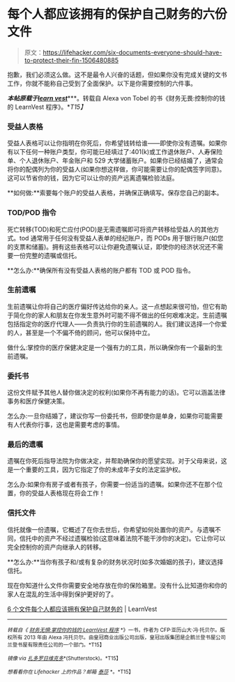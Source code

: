 # 每个人都应该拥有的保护自己财务的六份文件

> 原文：<https://lifehacker.com/six-documents-everyone-should-have-to-protect-their-fin-1506480885>

抱歉，我们必须这么做。这不是最令人兴奋的话题，但如果你没有完成关键的文书工作，你就不能称自己受到了全面保护。以下是你需要控制的六件事。



***本帖原载于***[***learn vest***](http://www.learnvest.com/2014/01/documents-everyone-should-have-to-protect-their-finances/)***。转载自 Alexa von Tobel 的书《财务无畏:控制你的钱的 LearnVest 程序》。**T15】*

### 受益人表格

受益人表格可以让你指明在你死后，你希望钱转给谁——即使你没有遗嘱。如果你有以下任何一种账户类型，你可能已经填过了:401(k)或工作退休账户、人寿保险单、个人退休账户、年金账户和 529 大学储蓄账户。如果你已经结婚了，通常会将你的配偶列为你的受益人(如果你想这样做，你可能需要让你的配偶签字同意)。这可以节省你的钱，因为它可以让你的资产远离遗嘱检验法庭。

**如何做:**索要每个账户的受益人表格，并确保正确填写。保存您自己的副本。

### TOD/POD 指令

死亡转移(TOD)和死亡应付(POD)是无需遗嘱即可将资产转移给受益人的其他方式。tod 通常用于任何没有受益人表单的经纪账户，而 PODs 用于银行账户(如您的支票和储蓄)。拥有这些表格可以让你避免遗嘱认证，即使你的经济状况还不需要一份完整的遗嘱或信托。

**怎么办:**确保所有没有受益人表格的账户都有 TOD 或 POD 指令。

### 生前遗嘱

生前遗嘱让你将自己的医疗偏好传达给你的亲人。这一点想起来很可怕，但它有助于简化你的家人和朋友在你发生意外时可能不得不做出的任何艰难决定。生前遗嘱包括指定你的医疗代理人——负责执行你的生前遗嘱的人。我们建议选择一个你爱的人，甚至是一个不偏不倚的顾问，他可以保持中立。

做什么:掌控你的医疗保健决定是一个强有力的工具，所以确保你有一个最新的生前遗嘱。

### 委托书

这份文件赋予其他人替你做决定的权利(如果你不再有能力的话)。它可以涵盖法律事务和医疗保健决策。

怎么办:一旦你结婚了，建议你写一份委托书，但即使你是单身，如果你可能需要有人代表你行事，这也是需要考虑的事情。

### 最后的遗嘱

遗嘱在你死后指导法院为你做决定，并帮助确保你的愿望实现。对于父母来说，这是一个重要的工具，因为它指定了你的未成年子女的法定监护权。

怎么办:如果你有房子或者有孩子，你需要一份适当的遗嘱。如果你还不在那个位置，你的受益人表格现在将会工作！

### 信托文件

信托就像一份遗嘱，它概述了在你去世后，你希望如何处置你的资产。与遗嘱不同，信托中的资产不经过遗嘱检验(这意味着法院不能干涉你的决定)。它让你可以完全控制你的资产向继承人的转移。

**怎么办:**当你有孩子和/或有复杂的财务状况时(如多次婚姻的孩子)，建议选择信托。

现在你知道什么文件你需要安全地存放在你的保险箱里。没有什么比知道你和你的家人在混乱的生活中得到保护更好的了。

[6 个文件每个人都应该拥有保护自己财务的](http://www.learnvest.com/2014/01/documents-everyone-should-have-to-protect-their-finances/) | LearnVest

* * *

<small>*转载自《*</small> [<small>*财务无惧:掌控你的钱的 LearnVest 程序*</small>](https://www.amazon.com/dp/0385347618?asc_campaign=InlineText&asc_refurl=https://lifehacker.com/six-documents-everyone-should-have-to-protect-their-fin-1506480885&asc_source=&linkCode=ogi&psc=1&smid=ATVPDKIKX0DER&tag=kinjalifehackerlink-20&th=1) <small>*》一书，作者为 CFP·亚历山大·冯·托贝尔。版权所有 2013 年由 Alexa 冯托贝尔。由皇冠商业出版公司出版，皇冠出版集团是企鹅兰登书屋公司兰登书屋有限责任公司的一个部门。*T15】</small>

<small>*镜像 via*</small> [<small>*扎多罗日维克多*</small>](http://www.shutterstock.com/gallery-599005p1.html)<small>*(Shutterstock)。*T15】</small>

<small>*想看看你在 Lifehacker 上的作品？邮箱*</small> [<small>*泰莎*</small>](https://mail.google.com/mail/?view=cm&fs=1&tf=1&to=tessa@lifehacker.com) <small>*。*T15】</small>